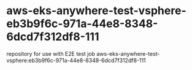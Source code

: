 # aws-eks-anywhere-test-vsphere-eb3b9f6c-971a-44e8-8348-6dcd7f312df8-111
repository for use with E2E test job aws-eks-anywhere-test-vsphere:eb3b9f6c-971a-44e8-8348-6dcd7f312df8-111
